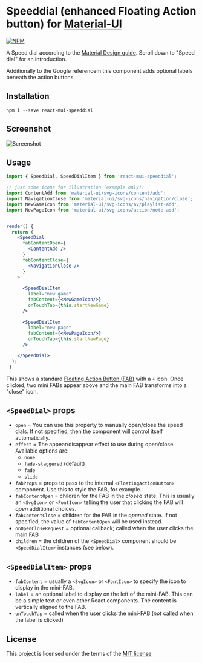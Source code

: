 # Speeddial (enhanced Floating Action button) for [Material-UI](https://github.com/callemall/material-ui)

[![NPM](https://nodei.co/npm/react-mui-speeddial.png)](https://npmjs.org/package/react-mui-speeddial)

A Speed dial according to the [Material Design guide](https://material.google.com/components/buttons-floating-action-button.html#buttons-floating-action-button-transitions). Scroll down to "Speed dial" 
for an introduction.

Additionally to the Google referencem this component adds optional labels 
beneath the action buttons.
 
## Installation

```
npm i --save react-mui-speeddial
```

## Screenshot

![Screenshot](https://i.imgur.com/WcPxbDb.png)

## Usage

```jsx
import { SpeedDial, SpeedDialItem } from 'react-mui-speeddial';

// just some icons for illustration (example only):
import ContentAdd from 'material-ui/svg-icons/content/add';
import NavigationClose from 'material-ui/svg-icons/navigation/close';
import NewGameIcon from 'material-ui/svg-icons/av/playlist-add';
import NewPageIcon from 'material-ui/svg-icons/action/note-add';


render() {
  return (
    <SpeedDial
      fabContentOpen={
        <ContentAdd />
      }
      fabContentClose={
        <NavigationClose />
      }
    >
    
      <SpeedDialItem
        label="new game"
        fabContent={<NewGameIcon/>}
        onTouchTap={this.startNewGame}
      />
      
      <SpeedDialItem
        label="new page"
        fabContent={<NewPageIcon/>}
        onTouchTap={this.startNewPage}
      />

    </SpeedDial>
  );
 }

```

This shows a standard [Floating Action Button (FAB)](http://www.material-ui.com/#/components/floating-action-button)
with a `+` icon. Once clicked, two mini FABs appear above and the main FAB
transforms into a "close" icon.

## `<SpeedDial>` props

 - `open` = You can use this property to manually open/close the speed dials.
  If not specified, then the component will control itself automatically.
 - `effect` = The appear/disappear effect to use during open/close. Available
  options are: 
   - `none`
   - `fade-staggered` (default)
   - `fade`
   - `slide`
 - `fabProps` = props to pass to the internal `<FloatingActionButton>` 
  component. Use this to style the FAB, for example.
 - `fabContentOpen` = children for the FAB in the *closed* state. This is 
  usually an `<SvgIcon>` or `<FontIcon>` telling the user that clicking the 
  FAB will *open* additional choices.
 - `fabContentClose` = children for the FAB in the *opened* state. If not 
  specified, the value of `fabContentOpen` will be used instead.
 - `onOpenCloseRequest` = optional callback; called when the user clicks 
  the main FAB  
 - `children` = the children of the `<SpeedDial>` component should be 
  `<SpeedDialItem>` instances (see below). 
  
## `<SpeedDialItem>` props

 - `fabContent` = usually a `<SvgIcon>` or `<FontIcon>` to specify the icon 
  to display in the mini-FAB.
 - `label` = an optional label to display on the left of the mini-FAB. This 
  can be a simple text or even other React components. The content is 
  vertically aligned to the FAB.
 - `onTouchTap` = called when the user clicks the mini-FAB (*not* called when
  the label is clicked)

## License
This project is licensed under the terms of the [MIT license](LICENSE)
